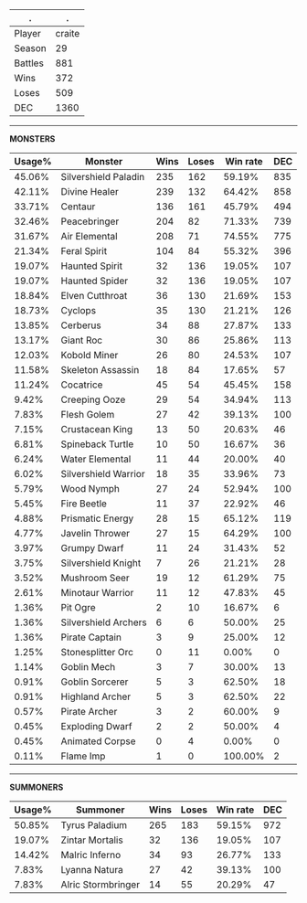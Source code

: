 .|.
|-|-
Player|craite
Season|29
Battles|881
Wins|372
Loses|509
DEC|1360

---
**MONSTERS**

Usage%|Monster|Wins|Loses|Win rate|DEC|
-|-|-|-|-|-|
45.06%|Silvershield Paladin|235|162|59.19%|835|
42.11%|Divine Healer|239|132|64.42%|858|
33.71%|Centaur|136|161|45.79%|494|
32.46%|Peacebringer|204|82|71.33%|739|
31.67%|Air Elemental|208|71|74.55%|775|
21.34%|Feral Spirit|104|84|55.32%|396|
19.07%|Haunted Spirit|32|136|19.05%|107|
19.07%|Haunted Spider|32|136|19.05%|107|
18.84%|Elven Cutthroat|36|130|21.69%|153|
18.73%|Cyclops|35|130|21.21%|126|
13.85%|Cerberus|34|88|27.87%|133|
13.17%|Giant Roc|30|86|25.86%|113|
12.03%|Kobold Miner|26|80|24.53%|107|
11.58%|Skeleton Assassin|18|84|17.65%|57|
11.24%|Cocatrice|45|54|45.45%|158|
9.42%|Creeping Ooze|29|54|34.94%|113|
7.83%|Flesh Golem|27|42|39.13%|100|
7.15%|Crustacean King|13|50|20.63%|46|
6.81%|Spineback Turtle|10|50|16.67%|36|
6.24%|Water Elemental|11|44|20.00%|40|
6.02%|Silvershield Warrior|18|35|33.96%|73|
5.79%|Wood Nymph|27|24|52.94%|100|
5.45%|Fire Beetle|11|37|22.92%|46|
4.88%|Prismatic Energy|28|15|65.12%|119|
4.77%|Javelin Thrower|27|15|64.29%|100|
3.97%|Grumpy Dwarf|11|24|31.43%|52|
3.75%|Silvershield Knight|7|26|21.21%|28|
3.52%|Mushroom Seer|19|12|61.29%|75|
2.61%|Minotaur Warrior|11|12|47.83%|45|
1.36%|Pit Ogre|2|10|16.67%|6|
1.36%|Silvershield Archers|6|6|50.00%|25|
1.36%|Pirate Captain|3|9|25.00%|12|
1.25%|Stonesplitter Orc|0|11|0.00%|0|
1.14%|Goblin Mech|3|7|30.00%|13|
0.91%|Goblin Sorcerer|5|3|62.50%|18|
0.91%|Highland Archer|5|3|62.50%|22|
0.57%|Pirate Archer|3|2|60.00%|9|
0.45%|Exploding Dwarf|2|2|50.00%|4|
0.45%|Animated Corpse|0|4|0.00%|0|
0.11%|Flame Imp|1|0|100.00%|2|

---
**SUMMONERS**

Usage%|Summoner|Wins|Loses|Win rate|DEC|
-|-|-|-|-|-|
50.85%|Tyrus Paladium|265|183|59.15%|972|
19.07%|Zintar Mortalis|32|136|19.05%|107|
14.42%|Malric Inferno|34|93|26.77%|133|
7.83%|Lyanna Natura|27|42|39.13%|100|
7.83%|Alric Stormbringer|14|55|20.29%|47|

